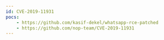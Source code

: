 ```yaml
---
id: CVE-2019-11931
pocs:
    - https://github.com/kasif-dekel/whatsapp-rce-patched
    - https://github.com/nop-team/CVE-2019-11931
---
```

